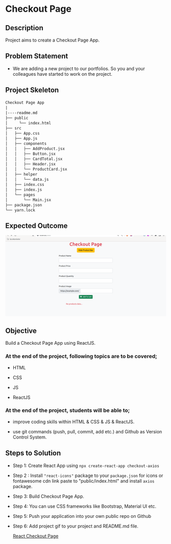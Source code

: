 

# Checkout Page

## Description

Project aims to create a Checkout Page App.

## Problem Statement

- We are adding a new project to our portfolios. So you and your colleagues have started to work on the project.

## Project Skeleton

```
Checkout Page App
|
|----readme.md        
├── public
│     └── index.html
├── src
│   ├── App.css
│   ├── App.js
│   ├── components
│   │   ├── AddProduct.jsx
│   │   ├── Button.jsx
│   │   ├── CardTotal.jsx
│   │   ├── Header.jsx
│   │   └── ProductCard.jsx
│   ├── helper
│   │   └── data.js
│   ├── index.css
│   ├── index.js
│   └── pages
│       └── Main.jsx
├── package.json
└── yarn.lock

```

## Expected Outcome

![checkout-gif](checkout-axios.gif)

## Objective

Build a Checkout Page App using ReactJS.

### At the end of the project, following topics are to be covered;

- HTML

- CSS

- JS

- ReactJS

### At the end of the project, students will be able to;

- improve coding skills within HTML & CSS & JS & ReactJS.

- use git commands (push, pull, commit, add etc.) and Github as Version Control System.

## Steps to Solution

- Step 1: Create React App using `npx create-react-app checkout-axios`

- Step 2 : Install `"react-icons"` package to your `package.json` for icons or fontawesome cdn link paste to "public/index.html" and install `axios` package.

- Step 3: Build Checkout Page App.

- Step 4: You can use CSS frameworks like Bootstrap, Material UI etc.

- Step 5: Push your application into your own public repo on Github

- Step 6: Add project gif to your project and README.md file.


  <a href="https://checkout-page-eylt.vercel.app/" target="_blank">React Checkout Page</a>






